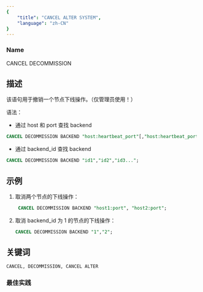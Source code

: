 ```yaml
---
{
    "title": "CANCEL ALTER SYSTEM",
    "language": "zh-CN"
}
---
```


<!--
Licensed to the Apache Software Foundation (ASF) under one
or more contributor license agreements.  See the NOTICE file
distributed with this work for additional information
regarding copyright ownership.  The ASF licenses this file
to you under the Apache License, Version 2.0 (the
"License"); you may not use this file except in compliance
with the License.  You may obtain a copy of the License at

  http://www.apache.org/licenses/LICENSE-2.0

Unless required by applicable law or agreed to in writing,
software distributed under the License is distributed on an
"AS IS" BASIS, WITHOUT WARRANTIES OR CONDITIONS OF ANY
KIND, either express or implied.  See the License for the
specific language governing permissions and limitations
under the License.
-->



### Name

CANCEL DECOMMISSION

## 描述

该语句用于撤销一个节点下线操作。（仅管理员使用！）

语法：

- 通过 host 和 port 查找 backend

```sql
CANCEL DECOMMISSION BACKEND "host:heartbeat_port"[,"host:heartbeat_port"...];
```

- 通过 backend_id 查找 backend

```sql
CANCEL DECOMMISSION BACKEND "id1","id2","id3...";
```

## 示例

 1. 取消两个节点的下线操作：
    
      ```sql
       CANCEL DECOMMISSION BACKEND "host1:port", "host2:port";
      ```

 2. 取消 backend_id 为 1 的节点的下线操作：

    ```sql
    CANCEL DECOMMISSION BACKEND "1","2";
    ```

## 关键词

    CANCEL, DECOMMISSION, CANCEL ALTER

### 最佳实践

